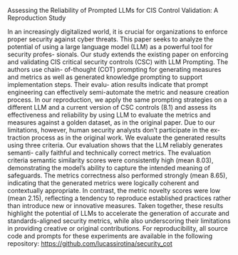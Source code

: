 Assessing the Reliability of Prompted LLMs for CIS Control Validation: A Reproduction Study

In an increasingly digitalized world, it is crucial for organizations to enforce
proper security against cyber threats. This paper seeks to analyze the potential
of using a large language model (LLM) as a powerful tool for security profes-
sionals. Our study extends the existing paper on enforcing and validating CIS
critical security controls (CSC) with LLM Prompting. The authors use chain-
of-thought (COT) prompting for generating measures and metrics as well as
generated knowledge prompting to support implementation steps. Their evalu-
ation results indicate that prompt engineering can effectively semi-automate the
metric and neasure creation process. In our reproduction, we apply the same
prompting strategies on a different LLM and a current version of CSC controls
(8.1) and assess its effectiveness and reliability by using LLM to evaluate the
metrics and measures against a golden dataset, as in the original paper. Due to
our limitations, however, human security analysts don’t participate in the ex-
traction process as in the original work. We evaluate the generated results using
three criteria. Our evaluation shows that the LLM reliably generates semanti-
cally faithful and technically correct metrics. The evaluation criteria semantic
similarity scores were consistently high (mean 8.03), demonstrating the model’s
ability to capture the intended meaning of safeguards. The metrics correctness
also performed strongly (mean 8.65), indicating that the generated metrics were
logically coherent and contextually appropriate. In contrast, the metric novelty
scores were low (mean 2.15), reflecting a tendency to reproduce established
practices rather than introduce new or innovative measures. Taken together,
these results highlight the potential of LLMs to accelerate the generation of
accurate and standards-aligned security metrics, while also underscoring their
limitations in providing creative or original contributions. For reproducibility,
all source code and prompts for these experiments are available in the following
repository: https://github.com/lucassirotina/security_cot
